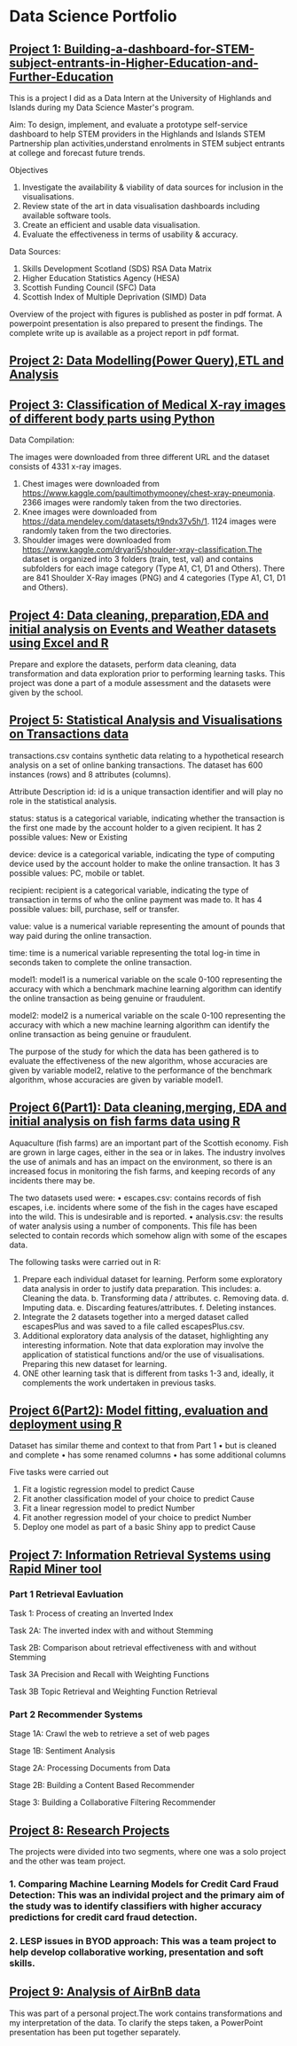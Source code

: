 # Data Science Portfolio 
## [Project 1: Building-a-dashboard-for-STEM-subject-entrants-in-Higher-Education-and-Further-Education](https://github.com/Juweria-Ali/Building-a-dashboard-for-STEM-subject-entrants-in-Higher-Education-and-Further-Education)
This is a project I did as a Data Intern at the University of Highlands and Islands during my Data Science Master's program.

Aim:
To design, implement, and evaluate a prototype self-service dashboard to help STEM providers in the Highlands and Islands STEM Partnership plan activities,understand enrolments in STEM subject entrants at college and forecast future trends.

Objectives
1. Investigate the availability & viability of data sources for inclusion in the visualisations.
2. Review state of the art in data visualisation dashboards including available software tools.
3. Create an efficient and usable data visualisation.
4. Evaluate the effectiveness in terms of usability & accuracy.

Data Sources:
1. Skills Development Scotland (SDS) RSA Data Matrix
2. Higher Education Statistics Agency (HESA)
3. Scottish Funding Council (SFC) Data
4. Scottish Index of Multiple Deprivation (SIMD) Data

Overview of the project with figures is published as poster in pdf format.
A powerpoint presentation is also prepared to present the findings.
The complete write up is available as a project report in pdf format.

## [Project 2: Data Modelling(Power Query),ETL and Analysis ](https://github.com/Juweria-Ali/Machine-Learning-using-Python)



## [Project 3: Classification of Medical X-ray images of different body parts using Python](https://github.com/Juweria-Ali/Machine-Learning-using-Python)
Data Compilation:

The images were downloaded from three different URL and the dataset consists of 4331 x-ray images.
1. Chest images were downloaded from https://www.kaggle.com/paultimothymooney/chest-xray-pneumonia. 2366 images were randomly taken from the two directories.
2. Knee images were downloaded from https://data.mendeley.com/datasets/t9ndx37v5h/1. 1124 images were randomly taken from the two directories.
3. Shoulder images were downloaded from https://www.kaggle.com/dryari5/shoulder-xray-classification.The dataset is organized into 3 folders (train, test, val) and contains subfolders for each image category (Type A1, C1, D1 and Others). There are 841 Shoulder X-Ray images (PNG) and 4 categories (Type A1, C1, D1 and Others).

## [Project 4: Data cleaning, preparation,EDA and initial analysis on Events and Weather datasets using Excel and R](https://github.com/Juweria-Ali/Data-Cleaning-Data-Merging-EDA-and-initial-analysis-using-R-on-Events-and-Weather-datasets)

Prepare and explore the datasets, perform data cleaning, data transformation and data exploration prior to performing learning tasks.
This project was done a part of a module assessment and the datasets were given by the school.

## [Project 5: Statistical Analysis and Visualisations on Transactions data](https://github.com/Juweria-Ali/Statistical-Analysis-and-Visualisations-related-to-Transactions-dataset)

transactions.csv contains synthetic data relating to a hypothetical research analysis on a set of online banking transactions. The dataset has 600 instances (rows) and 8 attributes (columns).

Attribute Description id: id is a unique transaction identifier and will play no role in the statistical analysis.

status: status is a categorical variable, indicating whether the transaction is the first one made by the account holder to a given recipient. It has 2 possible values: New or Existing

device: device is a categorical variable, indicating the type of computing device used by the account holder to make the online transaction. It has 3 possible values: PC, mobile or tablet.

recipient: recipient is a categorical variable, indicating the type of transaction in terms of who the online payment was made to. It has 4 possible values: bill, purchase, self or transfer.

value: value is a numerical variable representing the amount of pounds that way paid during the online transaction.

time: time is a numerical variable representing the total log-in time in seconds taken to complete the online transaction.

model1: model1 is a numerical variable on the scale 0-100 representing the accuracy with which a benchmark machine learning algorithm can identify the online transaction as being genuine or fraudulent.

model2: model2 is a numerical variable on the scale 0-100 representing the accuracy with which a new machine learning algorithm can identify the online transaction as being genuine or fraudulent.

The purpose of the study for which the data has been gathered is to evaluate the effectiveness of the new algorithm, whose accuracies are given by variable model2, relative to the performance of the benchmark algorithm, whose accuracies are given by variable model1.

## [Project 6(Part1): Data cleaning,merging, EDA and initial analysis on fish farms data using R](https://github.com/Juweria-Ali/Part-1-Data-Cleaning-Data-Merging-EDA-and-initial-analysis-using-R)

Aquaculture (fish farms) are an important part of the Scottish economy. Fish are grown in large cages, either in the sea or in lakes. The industry involves the use of animals and has an impact on the environment, so there is an increased focus in monitoring the fish farms, and keeping records of any incidents there may be.

The two datasets used were: • escapes.csv: contains records of fish escapes, i.e. incidents where some of the fish in the cages have escaped into the wild. This is undesirable and is reported. • analysis.csv: the results of water analysis using a number of components. This file has been selected to contain records which somehow align with some of the escapes data.

The following tasks were carried out in R:

1. Prepare each individual dataset for learning. Perform some exploratory data analysis in order to justify data preparation. This includes: 
  a. Cleaning the data.
  b. Transforming data / attributes. 
  c. Removing data. 
  d. Imputing data. 
  e. Discarding features/attributes. 
  f. Deleting instances.
2. Integrate the 2 datasets together into a merged dataset called escapesPlus and was saved to a file called escapesPlus.csv.
3. Additional exploratory data analysis of the dataset, highlighting any interesting information. Note that data exploration may involve the application of statistical functions and/or the use of visualisations. Preparing this new dataset for learning.
4. ONE other learning task that is different from tasks 1-3 and, ideally, it complements the work undertaken in previous tasks.

## [Project 6(Part2): Model fitting, evaluation and deployment using R](https://github.com/Juweria-Ali/Part-2-Model-fitting-Model-Evaluation-Model-Deployment)

Dataset has similar theme and context to that from Part 1 • but is cleaned and complete • has some renamed columns • has some additional columns

Five tasks were carried out

1. Fit a logistic regression model to predict Cause
2. Fit another classification model of your choice to predict Cause
3. Fit a linear regression model to predict Number
4. Fit another regression model of your choice to predict Number
5. Deploy one model as part of a basic Shiny app to predict Cause

## [Project 7: Information Retrieval Systems using Rapid Miner tool](https://github.com/Juweria-Ali/Information-Retireval-Sytems---Rapid-Miner)

### Part 1 Retrieval Eavluation

Task 1: Process of creating an Inverted Index

Task 2A: The inverted index with and without Stemming

Task 2B: Comparison about retrieval effectiveness with and without Stemming

Task 3A Precision and Recall with Weighting Functions

Task 3B Topic Retrieval and Weighting Function Retrieval

### Part 2 Recommender Systems

Stage 1A: Crawl the web to retrieve a set of web pages

Stage 1B: Sentiment Analysis

Stage 2A: Processing Documents from Data

Stage 2B: Building a Content Based Recommender

Stage 3: Building a Collaborative Filtering Recommender

## [Project 8: Research Projects](https://github.com/Juweria-Ali/Research-Projects)
The projects were divided into two segments, where one was a solo project and the other was team project.
### 1. Comparing Machine Learning Models for Credit Card Fraud Detection: This was an individal project and the primary aim of the study was to identify classifiers with higher accuracy predictions for credit card fraud detection.
### 2. LESP issues in BYOD approach: This was a team project to help develop collaborative working, presentation and soft skills.

## [Project 9: Analysis of AirBnB data](https://github.com/Juweria-Ali/Analysis-of-AirBnB-data)

 This was part of a personal project.The work contains transformations and my interpretation of the data. To clarify the steps taken, a PowerPoint presentation has been put 
 together separately.
